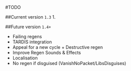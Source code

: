 #TODO

##Current version `1.3`
1. 

##Future version `1.4+`
* Failing regens
* TARDIS integration
*	Appeal for a new cycle + Destructive regen
*	Improve Regen Sounds & Effects
*	Localisation
*	No regen if disguised (VanishNoPacket/LibsDisguises)

